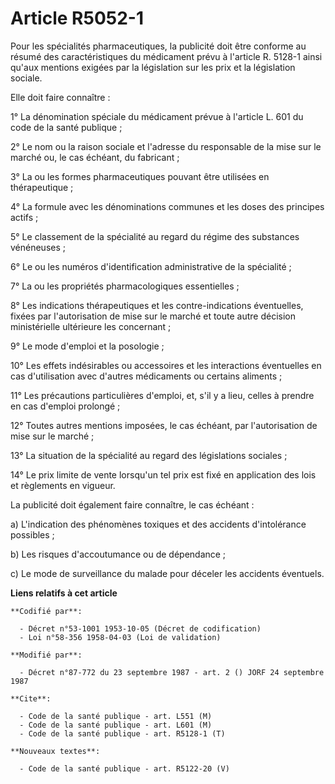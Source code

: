 # Article R5052-1

Pour les spécialités pharmaceutiques, la publicité doit être conforme au résumé des caractéristiques du médicament prévu à
l'article R. 5128-1 ainsi qu'aux mentions exigées par la législation sur les prix et la législation sociale.

Elle doit faire connaître :

1° La dénomination spéciale du médicament prévue à l'article L. 601 du code de la santé publique ;

2° Le nom ou la raison sociale et l'adresse du responsable de la mise sur le marché ou, le cas échéant, du fabricant ;

3° La ou les formes pharmaceutiques pouvant être utilisées en thérapeutique ;

4° La formule avec les dénominations communes et les doses des principes actifs ;

5° Le classement de la spécialité au regard du régime des substances vénéneuses ;

6° Le ou les numéros d'identification administrative de la spécialité ;

7° La ou les propriétés pharmacologiques essentielles ;

8° Les indications thérapeutiques et les contre-indications éventuelles, fixées par l'autorisation de mise sur le marché et
toute autre décision ministérielle ultérieure les concernant ;

9° Le mode d'emploi et la posologie ;

10° Les effets indésirables ou accessoires et les interactions éventuelles en cas d'utilisation avec d'autres médicaments ou
certains aliments ;

11° Les précautions particulières d'emploi, et, s'il y a lieu, celles à prendre en cas d'emploi prolongé ;

12° Toutes autres mentions imposées, le cas échéant, par l'autorisation de mise sur le marché ;

13° La situation de la spécialité au regard des législations sociales ;

14° Le prix limite de vente lorsqu'un tel prix est fixé en application des lois et règlements en vigueur.

La publicité doit également faire connaître, le cas échéant :

a) L'indication des phénomènes toxiques et des accidents d'intolérance possibles ;

b) Les risques d'accoutumance ou de dépendance ;

c) Le mode de surveillance du malade pour déceler les accidents éventuels.

**Liens relatifs à cet article**

	**Codifié par**:

	  - Décret n°53-1001 1953-10-05 (Décret de codification)
	  - Loi n°58-356 1958-04-03 (Loi de validation)

	**Modifié par**:

	  - Décret n°87-772 du 23 septembre 1987 - art. 2 () JORF 24 septembre 1987

	**Cite**:

	  - Code de la santé publique - art. L551 (M)
	  - Code de la santé publique - art. L601 (M)
	  - Code de la santé publique - art. R5128-1 (T)

	**Nouveaux textes**:

	  - Code de la santé publique - art. R5122-20 (V)
